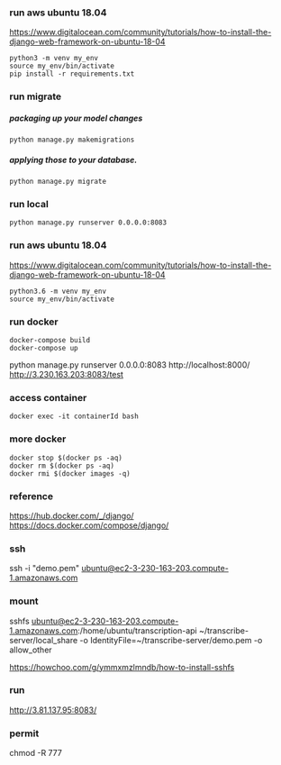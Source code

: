 
### run aws ubuntu 18.04
https://www.digitalocean.com/community/tutorials/how-to-install-the-django-web-framework-on-ubuntu-18-04

```
python3 -m venv my_env
source my_env/bin/activate
pip install -r requirements.txt
```

### run migrate
##### packaging up your model changes
```
python manage.py makemigrations 
```
##### applying those to your database.
```
python manage.py migrate 
```

### run local
```
python manage.py runserver 0.0.0.0:8083
```

### run aws ubuntu 18.04
https://www.digitalocean.com/community/tutorials/how-to-install-the-django-web-framework-on-ubuntu-18-04
```
python3.6 -m venv my_env
source my_env/bin/activate
```

### run docker
```
docker-compose build
docker-compose up 
```

python manage.py runserver 0.0.0.0:8083
http://localhost:8000/
http://3.230.163.203:8083/test


### access container
```
docker exec -it containerId bash   
```

### more docker 
```
docker stop $(docker ps -aq)    
docker rm $(docker ps -aq)    
docker rmi $(docker images -q)
```


### reference
https://hub.docker.com/_/django/   
https://docs.docker.com/compose/django/

### ssh
ssh -i "demo.pem" ubuntu@ec2-3-230-163-203.compute-1.amazonaws.com


### mount
sshfs ubuntu@ec2-3-230-163-203.compute-1.amazonaws.com:/home/ubuntu/transcription-api ~/transcribe-server/local_share -o IdentityFile=~/transcribe-server/demo.pem -o  allow_other 

https://howchoo.com/g/ymmxmzlmndb/how-to-install-sshfs

### run
http://3.81.137.95:8083/


### permit

chmod -R 777 








